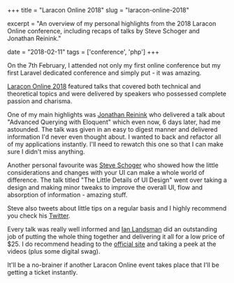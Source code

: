 +++
title = "Laracon Online 2018"
slug = "laracon-online-2018"

excerpt = "An overview of my personal highlights from the 2018 Laracon Online conference, including recaps of talks by Steve Schoger and Jonathan Reinink."

date = "2018-02-11"
tags = ['conference', 'php']
+++


On the 7th February, I attended not only my first online conference but my first Laravel dedicated conference and simply put - it was amazing.

[Laracon Online 2018](https://laracon.net) featured talks that covered both technical and theoretical topics and were delivered by speakers who possessed complete passion and charisma.

One of my main highlights was [Jonathan Reinink](https://twitter.com/reinink) who delivered a talk about "Advanced Querying with Eloquent" which even now, 6 days later, had me astounded. The talk was given in an easy to digest manner and delivered information I'd never even thought about. I wanted to back and refactor all of my applications instantly. I'll need to rewatch this one so that I can make sure I didn't miss anything.

Another personal favourite was [Steve Schoger](https://twitter.com/steveschoger) who showed how the little considerations and changes with your UI can make a whole world of difference. The talk titled "The Little Details of UI Design" went over taking a design and making minor tweaks to improve the overall UI, flow and absorption of information - amazing stuff. 

Steve also tweets about little tips on a regular basis and I highly recommend you check his [Twitter](https://twitter.com/steveschoger).

Every talk was really well informed and [Ian Landsman](https://twitter.com/ianlandsman) did an outstanding job of putting the whole thing together and delivering it all for a low price of $25. I do recommend heading to the [official site](https://laracon.net) and taking a peek at the videos (plus some digital swag).

It'll be a no-brainer if another Laracon Online event takes place that I'll be getting a ticket instantly.



